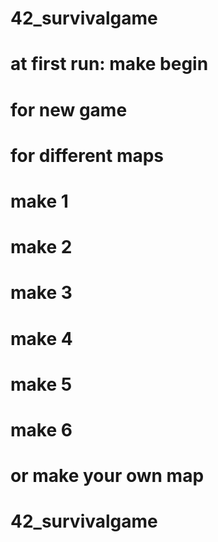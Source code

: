 
# 42_survivalgame
# at first run: make begin
# for new game
# for different maps
#  make 1
#  make 2
#  make 3
#  make 4
#  make 5
#  make 6
# or make your own map
# 42_survivalgame